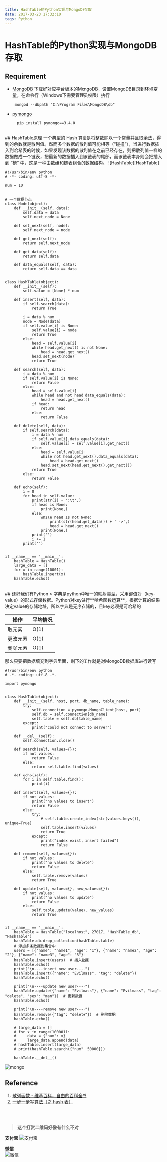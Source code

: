 ```yaml
---
title: HashTable的Python实现与MongoDB存取
date: 2017-03-23 17:32:10
tags: Python
---
```

# HashTable的Python实现与MongoDB存取

## Requirement
*  [MongoDB][MongoDB]
下载好对应平台版本的MongoDB，设置MongoDB目录到环境变量，在命令行（Windows下需要管理员权限）执行

        mongod --dbpath "C:\Program Files\MongoDB\db"
        
* [pymongo][pymongo]

        pip install pymongo==3.4.0

<!--more-->

<br>
## HashTable原理
一个典型的 Hash 算法是将整数除以一个常量并且取余法，得到的余数就是散列值。然而多个数据的散列值可能相等（“碰撞”），当进行数据插入到哈希表的时候，如果发现该数据的散列值在之前已经存在，则把散列值一样的数据做成一个链表，把最新的数据插入到该链表的尾部，而该链表本身则会把插入到 “槽” 中，这是一种由数组和链表组合的数据结构。
![HashTable][HashTable]

    #!/usr/bin/env python
    # -*- coding: utf-8 -*-
    
    num = 10
    
    
    # 一个数据节点
    class Node(object):
        def __init__(self, data):
            self.data = data
            self.next_node = None
    
        def set_next(self, node):
            self.next_node = node
    
        def get_next(self):
            return self.next_node
    
        def get_data(self):
            return self.data
    
        def data_equals(self, data):
            return self.data == data
    
    
    class HashTable(object):
        def __init__(self):
            self.value = [None] * num
    
        def insert(self, data):
            if self.search(data):
                return True
    
            i = data % num
            node = Node(data)
            if self.value[i] is None:
                self.value[i] = node
                return True
            else:
                head = self.value[i]
                while head.get_next() is not None:
                    head = head.get_next()
                head.set_next(node)
                return True
    
        def search(self, data):
            i = data % num
            if self.value[i] is None:
                return False
            else:
                head = self.value[i]
                while head and not head.data_equals(data):
                    head = head.get_next()
                if head:
                    return head
                else:
                    return False
    
        def delete(self, data):
            if self.search(data):
                i = data % num
                if self.value[i].data_equals(data):
                    self.value[i] = self.value[i].get_next()
                else:
                    head = self.value[i]
                    while not head.get_next().data_equals(data):
                        head = head.get_next()
                    head.set_next(head.get_next().get_next())
                return True
            else:
                return False
    
        def echo(self):
            i = 0
            for head in self.value:
                print(str(i) + ':\t',)
                if head is None:
                    print(None,)
                else:
                    while head is not None:
                        print(str(head.get_data()) + ' ->',)
                        head = head.get_next()
                    print(None,)
                print('')
                i += 1
            print('')
    
    
    if __name__ == '__main__':
        hashTable = HashTable()
        large_data = []
        for x in range(10001):
            hashTable.insert(x)
        hashTable.echo()

<br>
## 还好我们有Python
> 字典是python中唯一的映射类型，采用键值对（key-value）的形式存储数据。Python对key进行**哈希函数运算**，根据计算的结果决定value的存储地址，所以字典是无序存储的，且key必须是可哈希的
    
| 操作          | 平均情况 |
|---------------|----------|
| 取元素        | O(1)     |
| 更改元素      | O(1)     |
| 删除元素      | O(1)     |

那么只要把数据填充到字典里面，剩下的工作就是对MongoDB数据库进行读写

    #!/usr/bin/env python
    # -*- coding: utf-8 -*-
    
    import pymongo
    
    
    class HashTable(object):
        def __init__(self, host, port, db_name, table_name):
            try:
                self.connection = pymongo.MongoClient(host, port)
                self.db = self.connection[db_name]
                self.table = self.db[table_name]
            except:
                print("could not connect to server")
    
        def __del__(self):
            self.connection.close()
    
        def search(self, values={}):
            if not values:
                return False
            else:
                return self.table.find(values)
    
        def echo(self):
            for i in self.table.find():
                print(i)
    
        def insert(self, values={}):
            if not values:
                print("no values to insert")
                return False
            else:
                try:
                    # self.table.create_index(str(values.keys()), unique=True)
                    self.table.insert(values)
                    return True
                except:
                    print("index exist, insert failed")
                    return False
    
        def remove(self, values={}):
            if not values:
                print("no values to delete")
                return False
            else:
                self.table.remove(values)
                return True
    
        def update(self, values={}, new_values={}):
            if not values:
                print("no values to update")
                return False
            else:
                self.table.update(values, new_values)
                return True
    
    
    if __name__ == '__main__':
        hashTable = HashTable("localhost", 27017, "HashTable_db", "HashTable")
        hashTable.db.drop_collection(hashTable.table)
        # 添加多条数据到集合中
        users = [{"name": "name1", "age": "1"}, {"name": "name2", "age": "2"}, {"name": "name3", "age": "3"}]
        hashTable.insert(users)  # 插入数据
        hashTable.echo()
        print("\n----insert new user----")
        hashTable.insert({"name": "Evilmass", "tag": "delete"})
        hashTable.echo()
    
        print("\n----update new user----")
        hashTable.update({"name": "Evilmass"}, {"name": "Evilmass", "tag": "delete", "sex": "man"})  # 更新数据
        hashTable.echo()
    
        print("\n----remove new user----")
        hashTable.remove({"tag": "delete"})  # 删除数据
        hashTable.echo()
    
        # large_data = []
        # for x in range(100001):
        #     data = {"num": x}
        #     large_data.append(data)
        # hashTable.insert(large_data)
        # print(hashTable.search({"num": 50000}))
    
        hashTable.__del__()

![mongo][mongo]
<br>
## Reference

1. [散列函数 - 维基百科，自由的百科全书][1]
2. [一步一步写算法（之 hash 表）][2]

<br><br>
> **这个打赏二维码好像有什么不对**

**支付宝** 
![支付宝][支付宝]

**微信**  
![微信][微信]

[支付宝]: https://of4jd0bcc.qnssl.com/Blog/%E6%89%93%E8%B5%8F/alipay/shakalaka_ailipay.gif?imageView2/1/w/200/h/200

[微信]: https://of4jd0bcc.qnssl.com/Blog/%E6%89%93%E8%B5%8F/wechat/%E9%85%9A%E9%85%9E%E7%93%9C_wechat.gif?imageView2/1/w/200/h/200
[1]: https://zh.wikipedia.org/wiki/%E6%95%A3%E5%88%97%E5%87%BD%E6%95%B8
[2]: http://blog.csdn.net/feixiaoxing/article/details/6885657
[HashTable]: https://of4jd0bcc.qnssl.com/%E6%9D%82/HashTable.png
[mongo]: https://of4jd0bcc.qnssl.com/%E6%9D%82/mongodb.png
[MongoDB]: https://www.mongodb.com/download-center#community
[pymongo]: https://pypi.python.org/pypi/pymongo/3.4.0